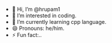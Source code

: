 - 👋 Hi, I’m @hrupam1
- 👀 I’m interested in coding.
- 🌱 I’m currently learning cpp language.
- 😄 Pronouns: he/him.
- ⚡ Fun fact:..

<!---
hrupam1/hrupam1 is a ✨ special ✨ repository because its `README.md` (this file) appears on your GitHub profile.
You can click the Preview link to take a look at your changes.
--->
